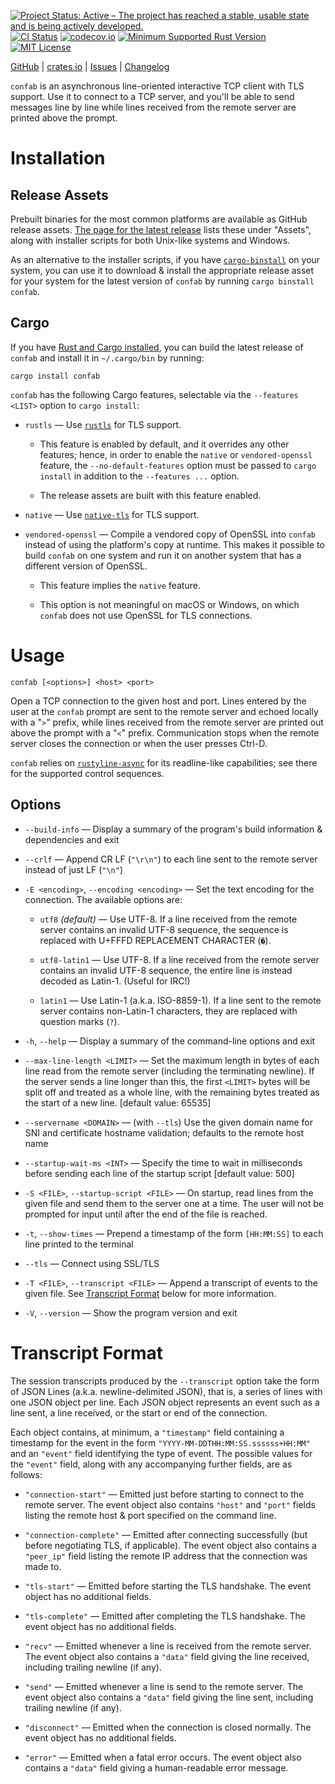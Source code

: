 [![Project Status: Active – The project has reached a stable, usable state and is being actively developed.](https://www.repostatus.org/badges/latest/active.svg)](https://www.repostatus.org/#active)
[![CI Status](https://github.com/jwodder/confab/actions/workflows/test.yml/badge.svg)](https://github.com/jwodder/confab/actions/workflows/test.yml)
[![codecov.io](https://codecov.io/gh/jwodder/confab/branch/master/graph/badge.svg)](https://codecov.io/gh/jwodder/confab)
[![Minimum Supported Rust Version](https://img.shields.io/badge/MSRV-1.78-orange)](https://www.rust-lang.org)
[![MIT License](https://img.shields.io/github/license/jwodder/confab.svg)](https://opensource.org/licenses/MIT)

[GitHub](https://github.com/jwodder/confab) | [crates.io](https://crates.io/crates/confab) | [Issues](https://github.com/jwodder/confab/issues) | [Changelog](https://github.com/jwodder/confab/blob/master/CHANGELOG.md)

`confab` is an asynchronous line-oriented interactive TCP client with TLS
support.  Use it to connect to a TCP server, and you'll be able to send
messages line by line while lines received from the remote server are printed
above the prompt.

Installation
============

Release Assets
--------------

Prebuilt binaries for the most common platforms are available as GitHub release
assets.  [The page for the latest
release](https://github.com/jwodder/confab/releases/latest) lists these under
"Assets", along with installer scripts for both Unix-like systems and Windows.

As an alternative to the installer scripts, if you have
[`cargo-binstall`](https://github.com/cargo-bins/cargo-binstall) on your
system, you can use it to download & install the appropriate release asset for
your system for the latest version of `confab` by running `cargo binstall
confab`.

Cargo
-----

If you have [Rust and Cargo
installed](https://www.rust-lang.org/tools/install), you can build the latest
release of `confab` and install it in `~/.cargo/bin` by running:

    cargo install confab

`confab` has the following Cargo features, selectable via the `--features
<LIST>` option to `cargo install`:

- `rustls` — Use [`rustls`](https://github.com/rustls/rustls) for TLS support.

    - This feature is enabled by default, and it overrides any other features;
      hence, in order to enable the `native` or `vendored-openssl` feature, the
      `--no-default-features` option must be passed to `cargo install` in
      addition to the `--features ...` option.

    - The release assets are built with this feature enabled.

- `native` — Use [`native-tls`](https://github.com/sfackler/rust-native-tls)
  for TLS support.

- `vendored-openssl` — Compile a vendored copy of OpenSSL into `confab` instead
  of using the platform's copy at runtime.  This makes it possible to build
  `confab` on one system and run it on another system that has a different
  version of OpenSSL.

    - This feature implies the `native` feature.

    - This option is not meaningful on macOS or Windows, on which `confab` does
      not use OpenSSL for TLS connections.


Usage
=====

    confab [<options>] <host> <port>

Open a TCP connection to the given host and port.  Lines entered by the user at
the `confab` prompt are sent to the remote server and echoed locally with a
"`>`" prefix, while lines received from the remote server are printed out above
the prompt with a "`<`" prefix.  Communication stops when the remote server
closes the connection or when the user presses Ctrl-D.

`confab` relies on
[`rustyline-async`](https://github.com/zyansheep/rustyline-async) for its
readline-like capabilities; see there for the supported control sequences.

Options
-------

- `--build-info` — Display a summary of the program's build information &
  dependencies and exit

- `--crlf` — Append CR LF (`"\r\n"`) to each line sent to the remote server
  instead of just LF (`"\n"`)

- `-E <encoding>`, `--encoding <encoding>` — Set the text encoding for the
  connection.  The available options are:

    - `utf8` *(default)* — Use UTF-8.  If a line received from the remote
      server contains an invalid UTF-8 sequence, the sequence is replaced with
      U+FFFD REPLACEMENT CHARACTER (`�`).

    - `utf8-latin1` — Use UTF-8.  If a line received from the remote server
      contains an invalid UTF-8 sequence, the entire line is instead decoded as
      Latin-1.  (Useful for IRC!)

    - `latin1` — Use Latin-1 (a.k.a. ISO-8859-1).  If a line sent to the remote
      server contains non-Latin-1 characters, they are replaced with question
      marks (`?`).

- `-h`, `--help` — Display a summary of the command-line options and exit

- `--max-line-length <LIMIT>` — Set the maximum length in bytes of each line
  read from the remote server (including the terminating newline).  If the
  server sends a line longer than this, the first `<LIMIT>` bytes will be split
  off and treated as a whole line, with the remaining bytes treated as the
  start of a new line.  [default value: 65535]

- `--servername <DOMAIN>` — (with `--tls`) Use the given domain name for SNI
  and certificate hostname validation; defaults to the remote host name

- `--startup-wait-ms <INT>` — Specify the time to wait in milliseconds
  before sending each line of the startup script [default value: 500]

- `-S <FILE>`, `--startup-script <FILE>` — On startup, read lines from the
  given file and send them to the server one at a time.  The user will not be
  prompted for input until after the end of the file is reached.

- `-t`, `--show-times` — Prepend a timestamp of the form `[HH:MM:SS]` to each
  line printed to the terminal

- `--tls` — Connect using SSL/TLS

- `-T <FILE>`, `--transcript <FILE>` — Append a transcript of events to the
  given file.  See [Transcript Format](#transcript-format) below for more
  information.

- `-V`, `--version` — Show the program version and exit


Transcript Format
=================

The session transcripts produced by the `--transcript` option take the form of
JSON Lines (a.k.a. newline-delimited JSON), that is, a series of lines with one
JSON object per line.  Each JSON object represents an event such as a line
sent, a line received, or the start or end of the connection.

Each object contains, at minimum, a `"timestamp"` field containing a timestamp
for the event in the form `"YYYY-MM-DDTHH:MM:SS.ssssss+HH:MM"` and an `"event"`
field identifying the type of event.  The possible values for the `"event"`
field, along with any accompanying further fields, are as follows:

- `"connection-start"` — Emitted just before starting to connect to the remote
  server.  The event object also contains `"host"` and `"port"` fields listing
  the remote host & port specified on the command line.

- `"connection-complete"` — Emitted after connecting successfully (but before
  negotiating TLS, if applicable).  The event object also contains a
  `"peer_ip"` field listing the remote IP address that the connection was made
  to.

- `"tls-start"` — Emitted before starting the TLS handshake.  The event object
  has no additional fields.

- `"tls-complete"` — Emitted after completing the TLS handshake.  The event
  object has no additional fields.

- `"recv"` — Emitted whenever a line is received from the remote server.  The
  event object also contains a `"data"` field giving the line received,
  including trailing newline (if any).

- `"send"` — Emitted whenever a line is send to the remote server.  The event
  object also contains a `"data"` field giving the line sent, including
  trailing newline (if any).

- `"disconnect"` — Emitted when the connection is closed normally.  The event
  object has no additional fields.

- `"error"` — Emitted when a fatal error occurs.  The event object also
  contains a `"data"` field giving a human-readable error message.
